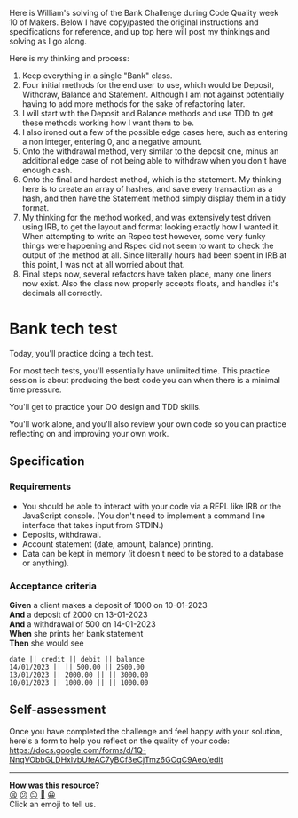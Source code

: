 Here is William's solving of the Bank Challenge during Code Quality week 10 of Makers. Below I have copy/pasted the original instructions and specifications for reference, and up top here will post my thinkings and solving as I go along.

Here is my thinking and process:
1) Keep everything in a single "Bank" class.
2) Four initial methods for the end user to use, which would be Deposit, Withdraw, Balance and Statement. Although I am not against potentially having to add more methods for the sake of refactoring later.
3) I will start with the Deposit and Balance methods and use TDD to get these methods working how I want them to be.
4) I also ironed out a few of the possible edge cases here, such as entering a non integer, entering 0, and a negative amount.
5) Onto the withdrawal method, very similar to the deposit one, minus an additional edge case of not being able to withdraw when you don't have enough cash.
6) Onto the final and hardest method, which is the statement. My thinking here is to create an array of hashes, and save every transaction as a hash, and then have the Statement method simply display them in a tidy format.
7) My thinking for the method worked, and was extensively test driven using IRB, to get the layout and format looking exactly how I wanted it. When attempting to write an Rspec test however, some very funky things were happening and Rspec did not seem to want to check the output of the method at all. Since literally hours had been spent in IRB at this point, I was not at all worried about that.
8) Final steps now, several refactors have taken place, many one liners now exist. Also the class now properly accepts floats, and handles it's decimals all correctly.


# Bank tech test

Today, you'll practice doing a tech test.

For most tech tests, you'll essentially have unlimited time.  This practice session is about producing the best code you can when there is a minimal time pressure.

You'll get to practice your OO design and TDD skills.

You'll work alone, and you'll also review your own code so you can practice reflecting on and improving your own work.

## Specification

### Requirements

* You should be able to interact with your code via a REPL like IRB or the JavaScript console.  (You don't need to implement a command line interface that takes input from STDIN.)
* Deposits, withdrawal.
* Account statement (date, amount, balance) printing.
* Data can be kept in memory (it doesn't need to be stored to a database or anything).

### Acceptance criteria

**Given** a client makes a deposit of 1000 on 10-01-2023  
**And** a deposit of 2000 on 13-01-2023  
**And** a withdrawal of 500 on 14-01-2023  
**When** she prints her bank statement  
**Then** she would see

```
date || credit || debit || balance
14/01/2023 || || 500.00 || 2500.00
13/01/2023 || 2000.00 || || 3000.00
10/01/2023 || 1000.00 || || 1000.00
```

## Self-assessment

Once you have completed the challenge and feel happy with your solution, here's a form to help you reflect on the quality of your code: https://docs.google.com/forms/d/1Q-NnqVObbGLDHxlvbUfeAC7yBCf3eCjTmz6GOqC9Aeo/edit

<!-- BEGIN GENERATED SECTION DO NOT EDIT -->

---

**How was this resource?**  
[😫](https://airtable.com/shrUJ3t7KLMqVRFKR?prefill_Repository=makersacademy/course&prefill_File=individual_challenges/bank_tech_test.md&prefill_Sentiment=😫) [😕](https://airtable.com/shrUJ3t7KLMqVRFKR?prefill_Repository=makersacademy/course&prefill_File=individual_challenges/bank_tech_test.md&prefill_Sentiment=😕) [😐](https://airtable.com/shrUJ3t7KLMqVRFKR?prefill_Repository=makersacademy/course&prefill_File=individual_challenges/bank_tech_test.md&prefill_Sentiment=😐) [🙂](https://airtable.com/shrUJ3t7KLMqVRFKR?prefill_Repository=makersacademy/course&prefill_File=individual_challenges/bank_tech_test.md&prefill_Sentiment=🙂) [😀](https://airtable.com/shrUJ3t7KLMqVRFKR?prefill_Repository=makersacademy/course&prefill_File=individual_challenges/bank_tech_test.md&prefill_Sentiment=😀)  
Click an emoji to tell us.

<!-- END GENERATED SECTION DO NOT EDIT -->